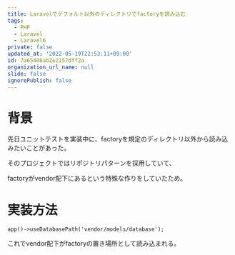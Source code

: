 ```yaml
---
title: Laravelでデフォルト以外のディレクトリでfactoryを読み込む
tags:
  - PHP
  - Laravel
  - Laravel6
private: false
updated_at: '2022-05-19T22:53:11+09:00'
id: 7a65408ab2e2157dff2a
organization_url_name: null
slide: false
ignorePublish: false
---
```

# 背景

先日ユニットテストを実装中に、factoryを規定のディレクトリ以外から読み込みたいことがあった。

そのプロジェクトではリポジトリパターンを採用していて、

factoryがvendor配下にあるという特殊な作りをしていたため。

# 実装方法
```
app()->useDatabasePath('vendor/models/database');
```

これでvendor配下がfactoryの置き場所として読み込まれる。



